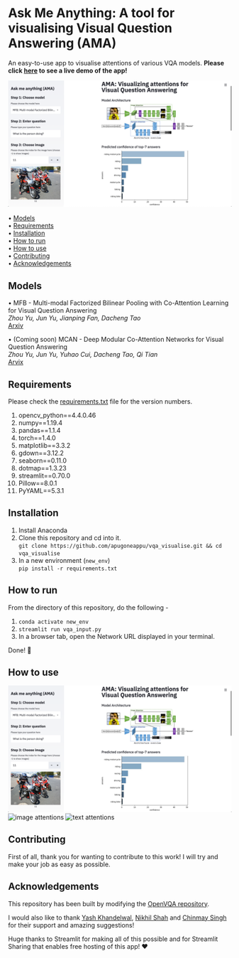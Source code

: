 # Ask Me Anything: A tool for visualising Visual Question Answering (AMA)
An easy-to-use app to visualise attentions of various VQA models. __Please click [here](https://share.streamlit.io/apugoneappu/ama/main.py) to see a live demo of the app!__   

![top 7 predictions](assets/landing.png)

• [Models](#models)  
• [Requirements](#requirements)  
• [Installation](#installation)  
• [How to run](#how-to-run)  
• [How to use](#how-to-use)  
• [Contributing](#contributing)  
• [Acknowledgements](#acknowledgements)  

## Models

• MFB - Multi-modal Factorized Bilinear Pooling with Co-Attention Learning for Visual Question Answering  
_Zhou Yu, Jun Yu, Jianping Fan, Dacheng Tao_  
[Arxiv](https://arxiv.org/abs/1708.01471)  

• (Coming soon) MCAN - Deep Modular Co-Attention Networks for Visual Question Answering   
_Zhou Yu, Jun Yu, Yuhao Cui, Dacheng Tao, Qi Tian_  
[Arvix](https://arxiv.org/abs/1906.10770)  

## Requirements
Please check the [requirements.txt](https://github.com/apugoneappu/vqa_visualise/blob/master/requirements.txt) file for the version numbers.

1. opencv_python==4.4.0.46
2. numpy==1.19.4
3. pandas==1.1.4
4. torch==1.4.0
5. matplotlib==3.3.2
6. gdown==3.12.2
7. seaborn==0.11.0
8. dotmap==1.3.23
9. streamlit==0.70.0
10. Pillow==8.0.1
11. PyYAML==5.3.1

## Installation
1. Install Anaconda 
2. Clone this repository and cd into it.  
```git clone https://github.com/apugoneappu/vqa_visualise.git && cd vqa_visualise```
3. In a new environment (`new_env`)  
```pip install -r requirements.txt```  

## How to run
From the directory of this repository, do the following -

1. ```conda activate new_env```
2. ```streamlit run vqa_input.py```
3. In a browser tab, open the Network URL displayed in your terminal.

Done! 🎉

## How to use
![input page](assets/landing.png)
![image attentions](assets/img_att.png)
![text attentions](assets/text_att.png)

## Contributing

First of all, thank you for wanting to contribute to this work! I will try and make your job as easy as possible.

## Acknowledgements 
This repository has been built by modifying the [OpenVQA repository](https://github.com/MILVLG/openvqa/). 

I would also like to thank [Yash Khandelwal](https://github.com/yash12khandelwal), [Nikhil Shah](https://github.com/itsshnik) and [Chinmay Singh](https://github.com/chinmay-singh) for their support and amazing suggestions!

Huge thanks to Streamlit for making all of this possible and for Streamlit Sharing that enables free hosting of this app! ❤️  

